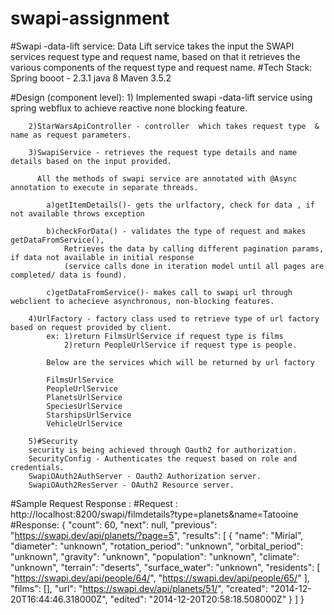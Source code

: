 # swapi-assignment

#Swapi -data-lift service: 
	Data Lift service takes the input  the SWAPI services request type and request name, based on that it retrieves the various components
	of the request type and request name.
#Tech Stack:
		Spring booot - 2.3.1
		java 8
		Maven 3.5.2
		
#Design (component level):
		1) Implemented swapi -data-lift service  using spring webflux to achieve reactive none blocking feature.
		
		2)StarWarsApiController - controller  which takes request type  & name as request parameters.
		
		3)SwapiService - retrieves the request type details and name details based on the input provided.
		
		  All the methods of swapi service are annotated with @Async annotation to execute in separate threads.
		  
			a)getItemDetails()- gets the urlfactory, check for data , if not available throws exception
			
			b)checkForData() - validates the type of request and makes getDataFromService(),
				Retrieves the data by calling different pagination params, if data not available in initial response
				(service calls done in iteration model until all pages are completed/ data is found).
				
			c)getDataFromService()- makes call to swapi url through webclient to achecieve asynchronous, non-blocking features.
			
		4)UrlFactory - factory class used to retrieve type of url factory based on request provided by client.
			ex: 1)return FilmsUrlService if request type is films
				2)return PeopleUrlService if request type is people.
			
			Below are the services which will be returned by url factory
			
			FilmsUrlService
			PeopleUrlService
			PlanetsUrlService
			SpeciesUrlService
			StarshipsUrlService
			VehicleUrlService
			
		5)#Security
		security is being achieved through Oauth2 for authorization.
		SecurityConfig - Authenticates the request based on role and credentials.
		SwapiOAuth2AuthServer - Oauth2 Authorization server.
		SwapiOAuth2ResServer - OAuth2 Resource server.
	
	

		
#Sample Request Response :
					#Request : http://localhost:8200/swapi/filmdetails?type=planets&name=Tatooine
					#Response:
					{
					    "count": 60,
					    "next": null,
					    "previous": "https://swapi.dev/api/planets/?page=5",
					    "results": [
					        {
					            "name": "Mirial",
					            "diameter": "unknown",
					            "rotation_period": "unknown",
					            "orbital_period": "unknown",
					            "gravity": "unknown",
					            "population": "unknown",
					            "climate": "unknown",
					            "terrain": "deserts",
					            "surface_water": "unknown",
					            "residents": [
					                "https://swapi.dev/api/people/64/",
					                "https://swapi.dev/api/people/65/"
					            ],
					            "films": [],
					            "url": "https://swapi.dev/api/planets/51/",
					            "created": "2014-12-20T16:44:46.318000Z",
					            "edited": "2014-12-20T20:58:18.508000Z"
					        }
					    ]
					}